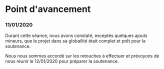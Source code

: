 # Point d'avancement

### 11/01/2020

Durant cette séance, nous avons constaté, exceptés quelques ajouts mineurs,
que le projet dans sa globailité était complet et prêt pour la soutenance.

Nous nous sommes accordé sur les retouches à effectuer et prévoyons de nous
réunir le 12/01/2020 pour préparer la soutenance.
